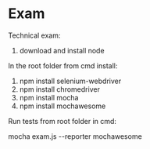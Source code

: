 # Exam
Technical exam:

1) download and install node

In the root folder from cmd install: 

1) npm install selenium-webdriver
2) npm install chromedriver
3) npm install mocha
4) npm install mochawesome

Run tests from root folder in cmd:

mocha exam.js --reporter mochawesome
